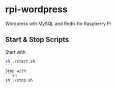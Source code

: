 # rpi-wordpress
Wordpress wth MySQL and Redis for Raspberry Pi

## Start & Stop Scripts
Start with
```sh
sh ./start.sh
´´´
Stop with
```sh
sh ./stop.sh
´´´